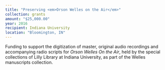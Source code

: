 ```yaml
---
title: "Preserving <em>Orson Welles on the Air</em>"
collection: grants
amount: "$25,000.00"
year: 2016
recipient: Indiana University
location: "Bloomington, IN"
---
```


Funding to support the digitization of master, original audio recordings and accompanying radio scripts for <em>Orson Welles On the Air</em>, held by the special collections of Lilly Library at Indiana University, as part of the Welles manuscripts collection.